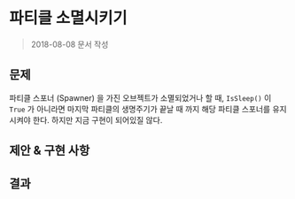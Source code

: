 # 파티클 소멸시키기

> 2018-08-08 문서 작성

## 문제

파티클 스포너 (Spawner) 을 가진 오브젝트가 소멸되었거나 할 때, `IsSleep()` 이 `True` 가 아니라면 마지막 파티클의 생명주기가 끝날 때 까지 해당 파티클 스포너를 유지시켜야 한다. 하지만 지금 구현이 되어있질 않다.

## 제안 & 구현 사항



## 결과

